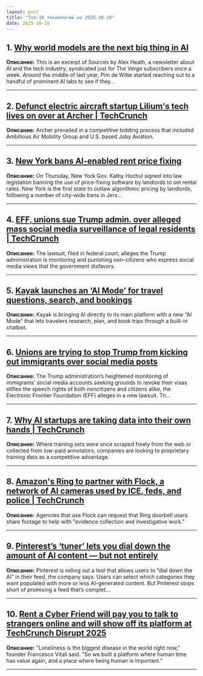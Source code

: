 ```yaml
---
layout: post
title: "Топ-10 технологий на 2025-10-18"
date: 2025-10-18
---
```


## 1. [Why world models are the next big thing in AI](https://www.theverge.com/column/801370/ai-world-models-general-intuition-medal)

**Описание:** This is an excerpt of Sources by Alex Heath, a newsletter about AI and the tech industry, syndicated just for The Verge subscribers once a week. Around the middle of last year, Pim de Witte started reaching out to a handful of prominent AI labs to see if they…

---

## 2. [Defunct electric aircraft startup Lilium's tech lives on over at Archer | TechCrunch](https://techcrunch.com/2025/10/16/defunct-electric-aircraft-startup-liliums-tech-lives-on-over-at-archer/)

**Описание:** Archer prevailed in a competitive bidding process that included Ambitious Air Mobility Group and U.S. based Joby Aviation.

---

## 3. [New York bans AI-enabled rent price fixing](https://www.theverge.com/news/801205/new-york-rent-price-fixing-ban-software)

**Описание:** On Thursday, New York Gov. Kathy Hochul signed into law legislation banning the use of price-fixing software by landlords to set rental rates. New York is the first state to outlaw algorithmic pricing by landlords, following a number of city-wide bans in Jers…

---

## 4. [EFF, unions sue Trump admin. over alleged mass social media surveillance of legal residents | TechCrunch](https://techcrunch.com/2025/10/16/eff-unions-sue-trump-admin-over-alleged-mass-social-media-surveillance-of-legal-immigrants/)

**Описание:** The lawsuit, filed in federal court, alleges the Trump administration is monitoring and punishing non-citizens who express social media views that the government disfavors.

---

## 5. [Kayak launches an ‘AI Mode’ for travel questions, search, and bookings](https://techcrunch.com/2025/10/16/kayak-launches-an-ai-mode-for-travel-questions-search-and-bookings/)

**Описание:** Kayak is bringing AI directly to its main platform with a new “AI Mode” that lets travelers research, plan, and book trips through a built-in chatbot.

---

## 6. [Unions are trying to stop Trump from kicking out immigrants over social media posts](https://www.theverge.com/policy/801110/eff-catch-and-revoke-visa-social-media-surveillance-lawsuit)

**Описание:** The Trump administration’s heightened monitoring of immigrants’ social media accounts seeking grounds to revoke their visas stifles the speech rights of both noncitizens and citizens alike, the Electronic Frontier Foundation (EFF) alleges in a new lawsuit. Th…

---

## 7. [Why AI startups are taking data into their own hands | TechCrunch](https://techcrunch.com/2025/10/16/why-ai-startups-are-taking-data-into-their-own-hands/)

**Описание:** Where training sets were once scraped freely from the web or collected from low-paid annotators, companies are looking to proprietary training data as a competitive advantage.

---

## 8. [Amazon's Ring to partner with Flock, a network of AI cameras used by ICE, feds, and police | TechCrunch](https://techcrunch.com/2025/10/16/amazons-ring-to-partner-with-flock-a-network-of-ai-cameras-used-by-ice-feds-and-police/)

**Описание:** Agencies that use Flock can request that Ring doorbell users share footage to help with "evidence collection and investigative work."

---

## 9. [Pinterest’s ‘tuner’ lets you dial down the amount of AI content — but not entirely](https://www.theverge.com/news/801093/pinterest-tuner-tool-ai-content-categories)

**Описание:** Pinterest is rolling out a tool that allows users to “dial down the AI” in their feed, the company says. Users can select which categories they want populated with more or less AI-generated content. But Pinterest stops short of promising a feed that’s complet…

---

## 10. [Rent a Cyber Friend will pay you to talk to strangers online and will show off its platform at TechCrunch Disrupt 2025](https://techcrunch.com/2025/10/16/rent-a-cyber-friend-will-pay-you-to-talk-to-strangers-online-and-will-show-off-its-platform-at-techcrunch-disrupt-2025/)

**Описание:** "Loneliness is the biggest disease in the world right now," founder Francesco Vitali said. "So we built a platform where human time has value again, and a place where being human is important."

---


